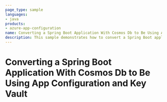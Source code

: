 ```yaml
---
page_type: sample
languages:
- java
products:
- azure-app-configuration
name: Converting a Spring Boot Application With Cosmos Db to Be Using App Configuration and Key Vault
description: This sample demonstrates how to convert a Spring Boot application with Cosmos DB to be using App Configuration and Key Vault.
---
```


# Converting a Spring Boot Application With Cosmos Db to Be Using App Configuration and Key Vault

